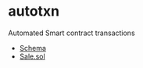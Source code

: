 # autotxn

Automated Smart contract transactions

- [Schema](schema.md)
- [Sale.sol](contracts/Sale.sol)
